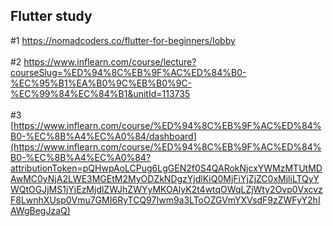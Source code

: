 ## Flutter study

#1  https://nomadcoders.co/flutter-for-beginners/lobby
</br>
</br>
#2  [https://www.inflearn.com/course/lecture?courseSlug=%ED%94%8C%EB%9F%AC%ED%84%B0-%EC%95%B1%EA%B0%9C%EB%B0%9C-%EC%99%84%EC%84%B1&unitId=113735
](https://www.inflearn.com/course/%ED%94%8C%EB%9F%AC%ED%84%B0-%EC%95%B1%EA%B0%9C%EB%B0%9C-%EC%99%84%EC%84%B1?attributionToken=pQHwpAoLCPug6LgGEN2f0S4QARokNjcxYWMzMTUtMDAwMC0yNjA2LWE3MGEtM2MyODZkNDgzYjdlKiQ0MjFiYjZjZC0xMjliLTQyYWQtOGJjMS1jYjEzMjdlZWJhZWYyMKOAlyK2t4wtqOWqLZjWty2Ovp0VxcvzF8LwnhXUsp0Vmu7GMI6RyTCQ97Iwm9a3LToOZGVmYXVsdF9zZWFyY2hIAWgBegJzaQ)
</br>
</br>
#3 [https://www.inflearn.com/course/%ED%94%8C%EB%9F%AC%ED%84%B0-%EC%8B%A4%EC%A0%84/dashboard](https://www.inflearn.com/course/%ED%94%8C%EB%9F%AC%ED%84%B0-%EC%8B%A4%EC%A0%84?attributionToken=pQHwpAoLCPug6LgGEN2f0S4QARokNjcxYWMzMTUtMDAwMC0yNjA2LWE3MGEtM2MyODZkNDgzYjdlKiQ0MjFiYjZjZC0xMjliLTQyYWQtOGJjMS1jYjEzMjdlZWJhZWYyMKOAlyK2t4wtqOWqLZjWty2Ovp0VxcvzF8LwnhXUsp0Vmu7GMI6RyTCQ97Iwm9a3LToOZGVmYXVsdF9zZWFyY2hIAWgBegJzaQ)
